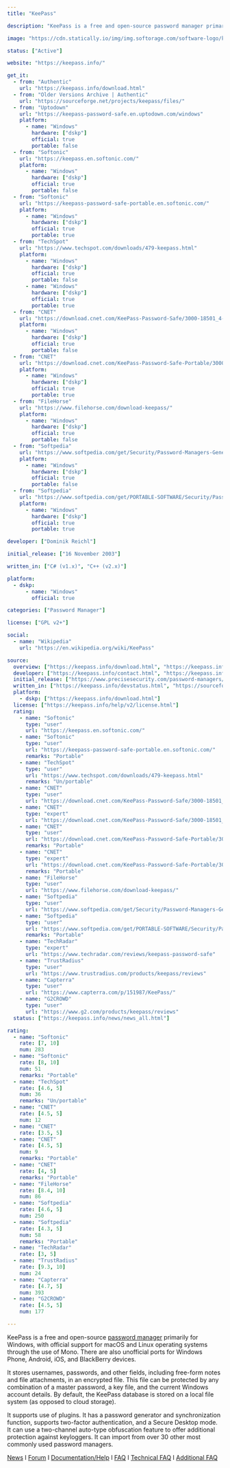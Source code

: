 ```yaml
---
title: "KeePass"

description: "KeePass is a free and open-source password manager primarily for Windows, with official support for macOS and Linux operating systems through the use of Mono"

image: "https://cdn.statically.io/img/img.softorage.com/software-logo/keepass.png?h=64"

status: ["Active"]

website: "https://keepass.info/"

get_it:
  - from: "Authentic"
    url: "https://keepass.info/download.html"
  - from: "Older Versions Archive | Authentic"
    url: "https://sourceforge.net/projects/keepass/files/"
  - from: "Uptodown"
    url: "https://keepass-password-safe.en.uptodown.com/windows"
    platform:
      - name: "Windows"
        hardware: ["dskp"]
        official: true
        portable: false
  - from: "Softonic"
    url: "https://keepass.en.softonic.com/"
    platform:
      - name: "Windows"
        hardware: ["dskp"]
        official: true
        portable: false
  - from: "Softonic"
    url: "https://keepass-password-safe-portable.en.softonic.com/"
    platform:
      - name: "Windows"
        hardware: ["dskp"]
        official: true
        portable: true
  - from: "TechSpot"
    url: "https://www.techspot.com/downloads/479-keepass.html"
    platform:
      - name: "Windows"
        hardware: ["dskp"]
        official: true
        portable: false
      - name: "Windows"
        hardware: ["dskp"]
        official: true
        portable: true
  - from: "CNET"
    url: "https://download.cnet.com/KeePass-Password-Safe/3000-18501_4-75447317.html"
    platform:
      - name: "Windows"
        hardware: ["dskp"]
        official: true
        portable: false
  - from: "CNET"
    url: "https://download.cnet.com/KeePass-Password-Safe-Portable/3000-18501_4-75216982.html"
    platform:
      - name: "Windows"
        hardware: ["dskp"]
        official: true
        portable: true
  - from: "FileHorse"
    url: "https://www.filehorse.com/download-keepass/"
    platform:
      - name: "Windows"
        hardware: ["dskp"]
        official: true
        portable: false
  - from: "Softpedia"
    url: "https://www.softpedia.com/get/Security/Password-Managers-Generators/KeePass-Password-Safe.shtml"
    platform:
      - name: "Windows"
        hardware: ["dskp"]
        official: true
        portable: false
  - from: "Softpedia"
    url: "https://www.softpedia.com/get/PORTABLE-SOFTWARE/Security/Password-Managers---Generators/Windows-Portable-Applications-KeePass-Password-Safe-Portable.shtml"
    platform:
      - name: "Windows"
        hardware: ["dskp"]
        official: true
        portable: true

developer: ["Dominik Reichl"]

initial_release: ["16 November 2003"]

written_in: ["C# (v1.x)", "C++ (v2.x)"]

platform:
  - dskp:
      - name: "Windows"
        official: true

categories: ["Password Manager"]

license: ["GPL v2+"]

social:
  - name: "Wikipedia"
    url: "https://en.wikipedia.org/wiki/KeePass"

source:
  overview: ["https://keepass.info/download.html", "https://keepass.info/help/v2/setup.html#mono", "http://www.pcworld.com/article/2026561/tools-for-the-paranoid-5-free-security-tools-to-protect-your-data.html", "https://in.pcmag.com/password-managers/83248/keepass", "https://keepass.info/plugins.html"]
  developer: ["https://keepass.info/contact.html", "https://keepass.info/help/base/index.html", "https://keepass.info/help/v2/license.html"]
  initial_release: ["https://www.precisesecurity.com/password-managers/keepass-review"]
  written_in: ["https://keepass.info/devstatus.html", "https://sourceforge.net/projects/keepass/"]
  platform:
    - dskp: ["https://keepass.info/download.html"]
  license: ["https://keepass.info/help/v2/license.html"]
  rating:
    - name: "Softonic"
      type: "user"
      url: "https://keepass.en.softonic.com/"
    - name: "Softonic"
      type: "user"
      url: "https://keepass-password-safe-portable.en.softonic.com/"
      remarks: "Portable"
    - name: "TechSpot"
      type: "user"
      url: "https://www.techspot.com/downloads/479-keepass.html"
      remarks: "Un/portable"
    - name: "CNET"
      type: "user"
      url: "https://download.cnet.com/KeePass-Password-Safe/3000-18501_4-75447317.html"
    - name: "CNET"
      type: "expert"
      url: "https://download.cnet.com/KeePass-Password-Safe/3000-18501_4-75447317.html"
    - name: "CNET"
      type: "user"
      url: "https://download.cnet.com/KeePass-Password-Safe-Portable/3000-18501_4-75216982.html"
      remarks: "Portable"
    - name: "CNET"
      type: "expert"
      url: "https://download.cnet.com/KeePass-Password-Safe-Portable/3000-18501_4-75216982.html"
      remarks: "Portable"
    - name: "FileHorse"
      type: "user"
      url: "https://www.filehorse.com/download-keepass/"
    - name: "Softpedia"
      type: "user"
      url: "https://www.softpedia.com/get/Security/Password-Managers-Generators/KeePass-Password-Safe.shtml"
    - name: "Softpedia"
      type: "user"
      url: "https://www.softpedia.com/get/PORTABLE-SOFTWARE/Security/Password-Managers---Generators/Windows-Portable-Applications-KeePass-Password-Safe-Portable.shtml"
      remarks: "Portable"
    - name: "TechRadar"
      type: "expert"
      url: "https://www.techradar.com/reviews/keepass-password-safe"
    - name: "TrustRadius"
      type: "user"
      url: "https://www.trustradius.com/products/keepass/reviews"
    - name: "Capterra"
      type: "user"
      url: "https://www.capterra.com/p/151987/KeePass/"
    - name: "G2CROWD"
      type: "user"
      url: "https://www.g2.com/products/keepass/reviews"
  status: ["https://keepass.info/news/news_all.html"]

rating:
  - name: "Softonic"
    rate: [7, 10]
    num: 283
  - name: "Softonic"
    rate: [8, 10]
    num: 51
    remarks: "Portable"
  - name: "TechSpot"
    rate: [4.6, 5]
    num: 36
    remarks: "Un/portable"
  - name: "CNET"
    rate: [4.5, 5]
    num: 12
  - name: "CNET"
    rate: [3.5, 5]
  - name: "CNET"
    rate: [4.5, 5]
    num: 9
    remarks: "Portable"
  - name: "CNET"
    rate: [4, 5]
    remarks: "Portable"
  - name: "FileHorse"
    rate: [8.4, 10]
    num: 86
  - name: "Softpedia"
    rate: [4.6, 5]
    num: 250
  - name: "Softpedia"
    rate: [4.3, 5]
    num: 58
    remarks: "Portable"
  - name: "TechRadar"
    rate: [3, 5]
  - name: "TrustRadius"
    rate: [9.3, 10]
    num: 24
  - name: "Capterra"
    rate: [4.7, 5]
    num: 393
  - name: "G2CROWD"
    rate: [4.5, 5]
    num: 177

---
```

  KeePass is a free and open-source [password manager](/categories/password-manager/) primarily for Windows, with official support for macOS and Linux operating systems through the use of Mono. There are also unofficial ports for Windows Phone, Android, iOS, and BlackBerry devices.
  
  It stores usernames, passwords, and other fields, including free-form notes and file attachments, in an encrypted file. This file can be protected by any combination of a master password, a key file, and the current Windows account details. By default, the KeePass database is stored on a local file system (as opposed to cloud storage). 
  
  It supports use of plugins. It has a password generator and synchronization function, supports two-factor authentication, and a Secure Desktop mode. It can use a two-channel auto-type obfuscation feature to offer additional protection against keyloggers. It can import from over 30 other most commonly used password managers.
  
  [News](https://keepass.info/news/news_all.html)  I  [Forum](https://sourceforge.net/p/keepass/discussion/)  I  [Documentation/Help](https://keepass.info/help/base/index.html)  I  [FAQ](https://keepass.info/help/base/faq.html)  I  [Technical FAQ](https://keepass.info/help/base/faq_tech.html)  I  [Additional FAQ](https://keepass.info/help/kb/faq.html)
